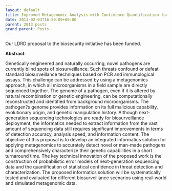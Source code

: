 ```yaml
---
layout: default
title: Improved Metagenomic Analysis with Confidence Quantification for Biosurveillance of Novel and Man-made Threats
date: 2013-02-03T16:50:09+00:00
parent: 2013 posts
grand_parent: Posts
---
```

Our LDRD proposal to the biosecurity initiative has been funded.

**Abstract**:

Genetically engineered and naturally occurring, novel pathogens are currently blind spots of biosurveillance. Such threats confound or defeat standard biosurveillance techniques based on PCR and immunological assays. This challenge can be addressed by using a metagenomics approach, in which all microorganisms in a field sample are directly sequenced together. The genome of a pathogen, even if it is altered by natural recombination or genetic engineering, can be computationally reconstructed and identified from background microorganisms. The pathogen?s genome provides information on its full malicious capability, evolutionary origin, and genetic manipulation history. Although next-generation sequencing technologies are ready for biosurveillance deployment, the informatics needed to extract information from the vast amount of sequencing data still requires significant improvements in terms of detection accuracy, analysis speed, and information content. The objective of this proposal is to develop an integrated informatics solution for applying metagenomics to accurately detect novel or man-made pathogens and comprehensively characterize their genetic capabilities in a short turnaround time. The key technical innovation of the proposed work is the construction of probabilistic error models of next-generation sequencing data and the quantification of statistical confidence in threat detection and characterization. The proposed informatics solution will be systematically tested and evaluated for different biosurveillance scenarios using real-world and simulated metagenomic data.

&nbsp;